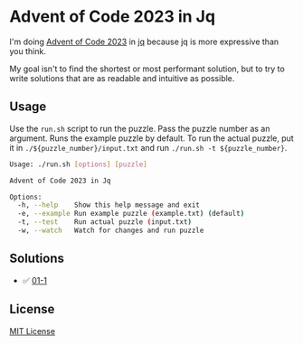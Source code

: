 # Advent of Code 2023 in Jq

I'm doing [Advent of Code 2023](https://adventofcode.com/2023) in [jq](https://jqlang.github.io/jq/) because jq is more expressive than you think.

My goal isn't to find the shortest or most performant solution, but to try to write solutions that are as readable and intuitive as possible.

## Usage

Use the `run.sh` script to run the puzzle. Pass the puzzle number as an argument. Runs the example puzzle by default.
To run the actual puzzle, put it in `./${puzzle_number}/input.txt` and run `./run.sh -t ${puzzle_number}`.

```sh
Usage: ./run.sh [options] [puzzle]

Advent of Code 2023 in Jq

Options:
  -h, --help    Show this help message and exit
  -e, --example Run example puzzle (example.txt) (default)
  -t, --test    Run actual puzzle (input.txt)
  -w, --watch   Watch for changes and run puzzle
```

## Solutions

- ✅ [01-1](https://github.com/b0o/advent-of-code-2023-jq/blob/main/01-1/solution.jq) 

## License

[MIT License](https://mit-license.org/)
